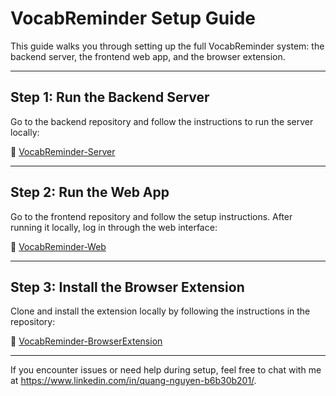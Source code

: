 # VocabReminder Setup Guide

This guide walks you through setting up the full VocabReminder system: the backend server, the frontend web app, and the browser extension.

---

## Step 1: Run the Backend Server

Go to the backend repository and follow the instructions to run the server locally:

🔗 [VocabReminder-Server](https://github.com/quangnd123/VocabReminder-Server)

---

## Step 2: Run the Web App

Go to the frontend repository and follow the setup instructions. After running it locally, log in through the web interface:

🔗 [VocabReminder-Web](https://github.com/quangnd123/VocabReminder-Web)

---

## Step 3: Install the Browser Extension

Clone and install the extension locally by following the instructions in the repository:

🔗 [VocabReminder-BrowserExtension](https://github.com/quangnd123/VocabReminder-BrowserExtension)

---

If you encounter issues or need help during setup, feel free to chat with me at https://www.linkedin.com/in/quang-nguyen-b6b30b201/.

